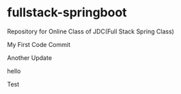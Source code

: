 # fullstack-springboot
Repository for Online Class of JDC(Full Stack Spring Class)

My First Code Commit



Another Update

hello

Test

